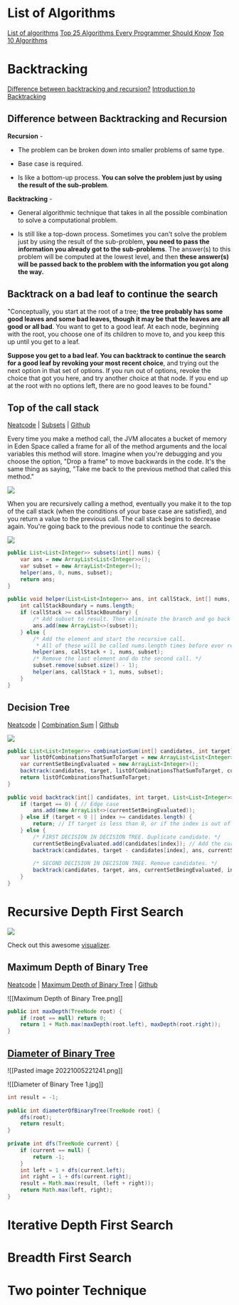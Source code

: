 # List of Algorithms

[List of algorithms](https://en.wikipedia.org/wiki/List_of_algorithms)
[Top 25 Algorithms Every Programmer Should Know](https://medium.com/techie-delight/top-25-algorithms-every-programmer-should-know-373246b4881b)
[Top 10 Algorithms](https://cs.gmu.edu/~henryh/483/top-10.html)

# Backtracking

[Difference between backtracking and recursion?](https://stackoverflow.com/questions/26670757/difference-between-backtracking-and-recursion)
[Introduction to Backtracking](https://www.geeksforgeeks.org/introduction-to-backtracking-data-structure-and-algorithm-tutorials/#:~:text=Difference%20between%20Recursion%20and%20Backtracking,best%20result%20for%20the%20problem.)

## Difference between Backtracking and Recursion

**Recursion** -

-   The problem can be broken down into smaller problems of same type.
    
-   Base case is required.
    
-   Is like a bottom-up process. **You can solve the problem just by using the result of the sub-problem**.
    

**Backtracking** -

-   General algorithmic technique that takes in all the possible combination to solve a computational problem.
    
-   Is still like a top-down process. Sometimes you can't solve the problem just by using the result of the sub-problem, **you need to pass the information you already got to the sub-problems**. The answer(s) to this problem will be computed at the lowest level, and then **these answer(s) will be passed back to the problem with the information you got along the way.**
    

## Backtrack on a bad leaf to continue the search
"Conceptually, you start at the root of a tree; **the tree probably has some good leaves and some bad leaves, though it may be that the leaves are all good or all bad**. You want to get to a good leaf. At each node, beginning with the root, you choose one of its children to move to, and you keep this up until you get to a leaf.

**Suppose you get to a bad leaf. You can backtrack to continue the search for a good leaf by revoking your most recent choice**, and trying out the next option in that set of options. If you run out of options, revoke the choice that got you here, and try another choice at that node. If you end up at the root with no options left, there are no good leaves to be found."

## Top of the call stack

[Neatcode](https://neetcode.io/practice) | [Subsets](https://leetcode.com/problems/subsets/) | [Github](https://github.com/ethanimproving/CodeWars/blob/master/src/main/java/com/leetcode/backtracking/Subsets.java)

Every time you make a method call, the JVM allocates a bucket of memory in Eden Space called a frame for all of the method arguments and the local variables this method will store. Imagine when you're debugging and you choose the option, "Drop a frame" to move backwards in the code. It's the same thing as saying, "Take me back to the previous method that called this method."

![](https://i.ibb.co/TbBkQR7/image.png)

When you are recursively calling a method, eventually you make it to the top of the call stack (when the conditions of your base case are satisfied), and you return a value to the previous call. The call stack begins to decrease again. You're going back to the previous node to continue the search.

![](https://i.ibb.co/tBLpzZk/image.png)

``` java
public List<List<Integer>> subsets(int[] nums) {  
    var ans = new ArrayList<List<Integer>>();  
    var subset = new ArrayList<Integer>();  
    helper(ans, 0, nums, subset);  
    return ans;  
}  
  
public void helper(List<List<Integer>> ans, int callStack, int[] nums, List<Integer> subset) {  
    int callStackBoundary = nums.length;  
    if (callStack >= callStackBoundary) {  
        /* Add subset to result. Then eliminate the branch and go back to the level before. */  
        ans.add(new ArrayList<>(subset));  
    } else {  
        /* Add the element and start the recursive call.  
         * All of these will be called nums.length times before ever reaching         * the backtracking calls, adding all the elements one at a time.         * Once it reaches the top of the call stack, it will add the subset,         * remove the last element, and add all the following backtracking subsets. */        subset.add(nums[callStack]); // Add the index of whichever call stack you are on.  
        helper(ans, callStack + 1, nums, subset);  
        /* Remove the last element and do the second call. */  
        subset.remove(subset.size() - 1);  
        helper(ans, callStack + 1, nums, subset);  
    }  
}
```

## Decision Tree

[Neatcode](https://neetcode.io/practice) | [Combination Sum](https://leetcode.com/problems/combination-sum/) | [Github](https://github.com/ethanimproving/CodeWars/blob/master/src/main/java/com/leetcode/backtracking/CombinationSum.java)

![](https://i.ibb.co/4N1Cg3T/image.png)

``` java
public List<List<Integer>> combinationSum(int[] candidates, int target) {  
    var listOfCombinationsThatSumToTarget = new ArrayList<List<Integer>>();  
    var currentSetBeingEvaluated = new ArrayList<Integer>();  
    backtrack(candidates, target, listOfCombinationsThatSumToTarget, currentSetBeingEvaluated, 0);  
    return listOfCombinationsThatSumToTarget;  
}  
  
public void backtrack(int[] candidates, int target, List<List<Integer>> ans, List<Integer> currentSetBeingEvaluated, int index) {  
    if (target == 0) { // Edge case  
        ans.add(new ArrayList<>(currentSetBeingEvaluated));  
    } else if (target < 0 || index >= candidates.length) {  
        return; // If target is less than 0, or if the index is out of bounds, backtrack to the previous node and continue searching.  
    } else {  
        /* FIRST DECISION IN DECISION TREE. Duplicate candidate. */  
        currentSetBeingEvaluated.add(candidates[index]); // Add the current index to set  
        backtrack(candidates, target - candidates[index], ans, currentSetBeingEvaluated, index); // Update target minus sum of current set  
  
        /* SECOND DECISION IN DECISION TREE. Remove candidates. */        currentSetBeingEvaluated.remove(currentSetBeingEvaluated.get(currentSetBeingEvaluated.size() - 1)); // Remove last element that was added to ensure no duplicates on this side of the decision tree  
        backtrack(candidates, target, ans, currentSetBeingEvaluated, index + 1); // Shift index to next number in candidates  
    }  
}
```
# Recursive Depth First Search

![](https://he-s3.s3.amazonaws.com/media/uploads/9fa1119.jpg)

Check out this awesome [visualizer](https://www.hackerearth.com/practice/algorithms/graphs/depth-first-search/visualize/).



## Maximum Depth of Binary Tree

[Neatcode](https://neetcode.io/practice) | [Maximum Depth of Binary Tree](https://leetcode.com/problems/maximum-depth-of-binary-tree/) | [Github](https://github.com/ethanimproving/CodeWars/blob/master/src/main/java/com/leetcode/tree)

![[Maximum Depth of Binary Tree.png]]

``` java
public int maxDepth(TreeNode root) {  
    if (root == null) return 0;  
    return 1 + Math.max(maxDepth(root.left), maxDepth(root.right));  
}
```

## [Diameter of Binary Tree](https://leetcode.com/problems/diameter-of-binary-tree)

![[Pasted image 20221005221241.png]]

![[Diameter of Binary Tree 1.jpg]]

``` java
int result = -1;  
  
public int diameterOfBinaryTree(TreeNode root) {  
    dfs(root);  
    return result;  
}  
  
private int dfs(TreeNode current) {  
    if (current == null) {  
        return -1;  
    }  
    int left = 1 + dfs(current.left);  
    int right = 1 + dfs(current.right);  
    result = Math.max(result, (left + right));  
    return Math.max(left, right);  
}
```
# Iterative Depth First Search

# Breadth First Search

# Two pointer Technique
